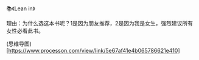 📚《Lean in》

理由：为什么选这本书呢？1是因为朋友推荐，2是因为我是女生，强烈建议所有女性必看此书。<br>

(思维导图)[https://www.processon.com/view/link/5e67af41e4b065786621e410]
